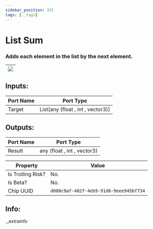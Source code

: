 ```yaml
---
sidebar_position: 331
tags: [._tags]
---
```


# List Sum


### Adds each element in the list by the next element.

| ![](https://images-ext-2.discordapp.net/external/MPmIaQzlEPmgGWlgi-WxBBXt0Bjv_zWPkg1y1f_sy3s/https/www.recroomcircuits.com/image/circuit/absolute-value?width=206&height=108) |
|-----|

## Inputs:
| Port Name | Port Type |
|-----------|-----------|
| Target | List[any (float , int , vector3)] |

## Outputs:
| Port Name | Port Type |
|-----------|-----------|
| Result | any (float , int , vector3) | 

| Property  | Value |
|-------------------|-----------|
| Is Trolling Risk? | No. |
| Is Beta? | No. |
| Chip UUID | `d080c9af-402f-4eb9-91d6-9eee945bf734` |

## Info:
._extrainfo